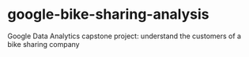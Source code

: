 # google-bike-sharing-analysis
Google Data Analytics capstone project: understand the customers of a bike sharing company
